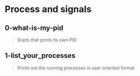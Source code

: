 # Process and signals

## 0-what-is-my-pid
> Sripts that prints its own PID

## 1-list_your_processes
> Prints out the running processes in user oriented format
